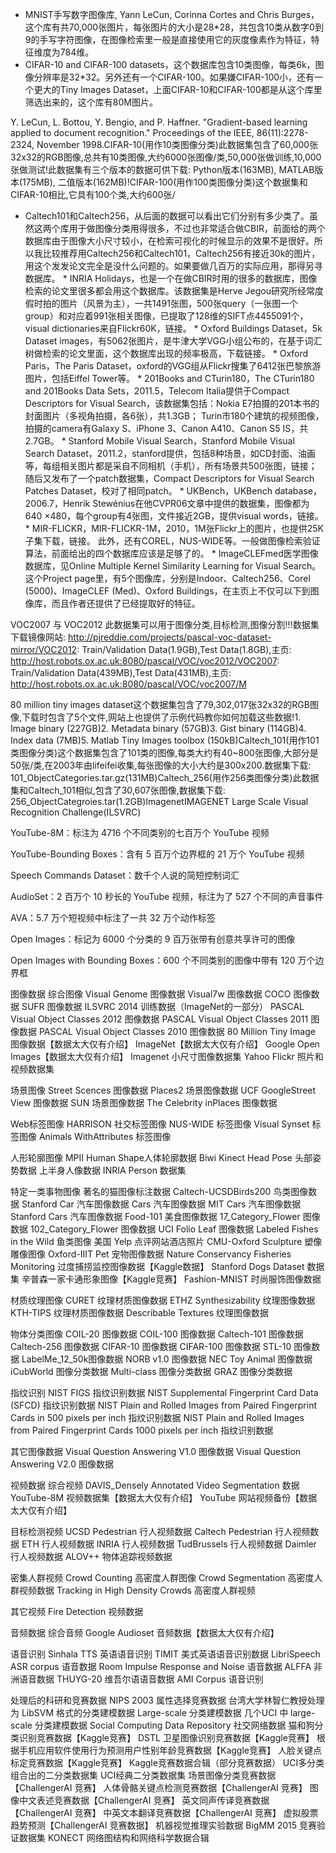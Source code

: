 
* MNIST手写数字图像库, Yann LeCun, Corinna Cortes and Chris Burges，这个库有共70,000张图片，每张图片的大小是28*28，共包含10类从数字0到9的手写字符图像，在图像检索里一般是直接使用它的灰度像素作为特征，特征维度为784维。
* CIFAR-10 and CIFAR-100 datasets，这个数据库包含10类图像，每类6k，图像分辨率是32*32。另外还有一个CIFAR-100。如果嫌CIFAR-100小，还有一个更大的Tiny Images 
Dataset，上面CIFAR-10和CIFAR-100都是从这个库里筛选出来的，这个库有80M图片。

Y. LeCun, L. Bottou, Y. Bengio, and P. Haffner. "Gradient-based learning applied to document recognition." Proceedings of the IEEE, 86(11):2278-2324, November 1998.CIFAR-10(用作10类图像分类)此数据集包含了60,000张32x32的RGB图像,总共有10类图像,大约6000张图像/类,50,000张做训练,10,000张做测试!此数据集有三个版本的数据可供下载: Python版本(163MB), MATLAB版本(175MB), 二值版本(162MB)!CIFAR-100(用作100类图像分类)这个数据集和CIFAR-10相比,它具有100个类,大约600张/


* Caltech101和Caltech256，从后面的数据可以看出它们分别有多少类了。虽然这两个库用于做图像分类用得很多，不过也非常适合做CBIR，前面给的两个数据库由于图像大小尺寸较小，在检索可视化的时候显示的效果不是很好。所以我比较推荐用Caltech256和Caltech101，Caltech256有接近30k的图片，用这个发发论文完全是没什么问题的。如果要做几百万的实际应用，那得另寻数据库。
	* 
INRIA Holidays，也是一个在做CBIR时用的很多的数据库，图像检索的论文里很多都会用这个数据库。该数据集是Herve Jegou研究所经常度假时拍的图片（风景为主），一共1491张图，500张query（一张图一个group）和对应着991张相关图像，已提取了128维的SIFT点4455091个，visual dictionaries来自Flickr60K，链接。
	* 
Oxford Buildings Dataset，5k Dataset images，有5062张图片，是牛津大学VGG小组公布的，在基于词汇树做检索的论文里面，这个数据库出现的频率极高，下载链接。
	* 
Oxford Paris，The Paris Dataset，oxford的VGG组从Flickr搜集了6412张巴黎旅游图片，包括Eiffel Tower等。
	* 
201Books and CTurin180，The CTurin180 and 201Books Data Sets，2011.5，Telecom Italia提供于Compact Descriptors for Visual Search，该数据集包括：Nokia E7拍摄的201本书的封面图片（多视角拍摄，各6张），共1.3GB； Turin市180个建筑的视频图像，拍摄的camera有Galaxy S、iPhone 3、Canon A410、Canon S5 IS，共2.7GB。
	* 
Stanford Mobile Visual Search，Stanford Mobile Visual Search Dataset，2011.2，stanford提供，包括8种场景，如CD封面、油画等，每组相关图片都是采自不同相机（手机），所有场景共500张图，链接；随后又发布了一个patch数据集，Compact Descriptors for Visual Search Patches Dataset，校对了相同patch。
	* 
UKBench，UKBench database，2006.7，Henrik Stewénius在他CVPR06文章中提供的数据集，图像都为640 ×480，每个group有4张图，文件接近2GB，提供visual words，链接。
	* 
MIR-FLICKR，MIR-FLICKR-1M，2010，1M张Flickr上的图片，也提供25K子集下载，链接。
此外，还有COREL，NUS-WIDE等。一般做图像检索验证算法，前面给出的四个数据库应该是足够了的。
	* 
ImageCLEFmed医学图像数据库，见Online Multiple Kernel Similarity Learning for Visual Search。这个Project page里，有5个图像库，分别是Indoor、Caltech256、Corel (5000)、ImageCLEF (Med)、Oxford Buildings，在主页上不仅可以下到图像库，而且作者还提供了已经提取好的特征。



VOC2007 与 VOC2012   此数据集可以用于图像分类,目标检测,图像分割!!!数据集下载镜像网站: http://pjreddie.com/projects/pascal-voc-dataset-mirror/VOC2012: Train/Validation Data(1.9GB),Test Data(1.8GB),主页: http://host.robots.ox.ac.uk:8080/pascal/VOC/voc2012/VOC2007: Train/Validation Data(439MB),Test Data(431MB),主页: http://host.robots.ox.ac.uk:8080/pascal/VOC/voc2007/M 

80 million tiny images dataset这个数据集包含了79,302,017张32x32的RGB图像,下载时包含了5个文件,网站上也提供了示例代码教你如何加载这些数据!1. Image binary (227GB)2. Metadata binary (57GB)3. Gist binary (114GB)4. Index data (7MB)5. Matlab Tiny Images toolbox (150kB)Caltech_101(用作101类图像分类)这个数据集包含了101类的图像,每类大约有40~800张图像,大部分是50张/类,在2003年由lifeifei收集,每张图像的大小大约是300x200.数据集下载: 101_ObjectCategories.tar.gz(131MB)Caltech_256(用作256类图像分类)此数据集和Caltech_101相似,包含了30,607张图像,数据集下载: 256_ObjectCategroies.tar(1.2GB)ImagenetIMAGENET Large Scale Visual Recognition Challenge(ILSVRC)



YouTube-8M：标注为 4716 个不同类别的七百万个 YouTube 视频

YouTube-Bounding Boxes：含有 5 百万个边界框的 21 万个 YouTube 视频

Speech Commands Dataset：数千个人说的简短控制词汇

AudioSet：2 百万个 10 秒长的 YouTube 视频，标注为了 527 个不同的声音事件

AVA：5.7 万个短视频中标注了一共 32 万个动作标签

Open Images：标记为 6000 个分类的 9 百万张带有创意共享许可的图像

Open Images with Bounding Boxes：600 个不同类别的图像中带有 120 万个边界框


图像数据
综合图像
Visual Genome 图像数据
Visual7w 图像数据
COCO 图像数据
SUFR 图像数据
ILSVRC 2014 训练数据（ImageNet的一部分）
PASCAL Visual Object Classes 2012 图像数据
PASCAL Visual Object Classes 2011 图像数据
PASCAL Visual Object Classes 2010 图像数据
80 Million Tiny Image 图像数据【数据太大仅有介绍】
ImageNet【数据太大仅有介绍】
Google Open Images【数据太大仅有介绍】
Imagenet 小尺寸图像数据集
Yahoo Flickr 照片和视频数据集

场景图像
Street Scences 图像数据
Places2 场景图像数据
UCF GoogleStreet View 图像数据
SUN 场景图像数据
The Celebrity inPlaces 图像数据

Web标签图像
HARRISON 社交标签图像
NUS-WIDE 标签图像
Visual Synset 标签图像
Animals WithAttributes 标签图像

人形轮廓图像
MPII Human Shape人体轮廓数据
Biwi Kinect Head Pose 头部姿势数据
上半身人像数据 INRIA Person 数据集



特定一类事物图像
著名的猫图像标注数据
Caltech-UCSDBirds200 鸟类图像数据
Stanford Car 汽车图像数据
Cars 汽车图像数据
MIT Cars 汽车图像数据
Stanford Cars 汽车图像数据
Food-101 美食图像数据
17_Category_Flower 图像数据
102_Category_Flower 图像数据
UCI Folio Leaf 图像数据
Labeled Fishes in the Wild 鱼类图像
美国 Yelp 点评网站酒店照片
CMU-Oxford Sculpture 塑像雕像图像
Oxford-IIIT Pet 宠物图像数据
Nature Conservancy Fisheries Monitoring 过度捕捞监控图像数据【Kaggle数据】
Stanford Dogs Dataset 数据集
辛普森一家卡通形象图像【Kaggle竞赛】
Fashion-MNIST 时尚服饰图像数据



材质纹理图像
CURET 纹理材质图像数据
ETHZ Synthesizability 纹理图像数据
KTH-TIPS 纹理材质图像数据
Describable Textures 纹理图像数据



物体分类图像
COIL-20 图像数据
COIL-100 图像数据
Caltech-101 图像数据
Caltech-256 图像数据
CIFAR-10 图像数据
CIFAR-100 图像数据
STL-10 图像数据
LabelMe_12_50k图像数据
NORB v1.0 图像数据
NEC Toy Animal 图像数据
iCubWorld 图像分类数据
Multi-class 图像分类数据
GRAZ 图像分类数据




指纹识别
NIST FIGS 指纹识别数据
NIST Supplemental Fingerprint Card Data (SFCD) 指纹识别数据
NIST Plain and Rolled Images from Paired Fingerprint Cards in 500 pixels per inch 指纹识别数据
NIST Plain and Rolled Images from Paired Fingerprint Cards 1000 pixels per inch 指纹识别数据

其它图像数据
Visual Question Answering V1.0 图像数据
Visual Question Answering V2.0 图像数据


视频数据
综合视频
DAVIS_Densely Annotated Video Segmentation 数据
YouTube-8M 视频数据集【数据太大仅有介绍】
YouTube 网站视频备份【数据太大仅有介绍】


目标检测视频
UCSD Pedestrian 行人视频数据
Caltech Pedestrian 行人视频数据
ETH 行人视频数据
INRIA 行人视频数据
TudBrussels 行人视频数据
Daimler 行人视频数据
ALOV++ 物体追踪视频数据

密集人群视频
Crowd Counting 高密度人群图像
Crowd Segmentation 高密度人群视频数据
Tracking in High Density Crowds 高密度人群视频

其它视频
Fire Detection 视频数据



音频数据
综合音频
Google Audioset 音频数据【数据太大仅有介绍】

语音识别
Sinhala TTS 英语语音识别
TIMIT 美式英语语音识别数据
LibriSpeech ASR corpus 语音数据
Room Impulse Response and Noise 语音数据
ALFFA 非洲语音数据
THUYG-20 维吾尔语语音数据
AMI Corpus 语音识别



处理后的科研和竞赛数据
NIPS 2003 属性选择竞赛数据
台湾大学林智仁教授处理为 LibSVM 格式的分类建模数据
Large-scale 分类建模数据
几个UCI 中 large-scale 分类建模数据
Social Computing Data Repository 社交网络数据
猫和狗分类识别竞赛数据【Kaggle竞赛】
DSTL 卫星图像识别竞赛数据【Kaggle竞赛】
根据手机应用软件使用行为预测用户性别年龄竞赛数据【Kaggle竞赛】
人脸关键点标定竞赛数据【Kaggle竞赛】
Kaggle竞赛数据合辑（部分竞赛数据）
UCI多分类组合出的二分类数据集
UCI经典二分类数据集
场景图像分类竞赛数据【ChallengerAI 竞赛】
人体骨骼关键点检测竞赛数据【ChallengerAI 竞赛】
图像中文表述竞赛数据【ChallengerAI 竞赛】
英文同声传译竞赛数据【ChallengerAI 竞赛】
中英文本翻译竞赛数据【ChallengerAI 竞赛】
虚拟股票趋势预测【ChallengerAI 竞赛数据】
机器视觉推理实验数据
BigMM 2015 竞赛验证数据集
KONECT 网络图结构和网络科学数据合辑
